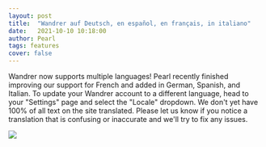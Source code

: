 ```yaml
---
layout: post
title:  "Wandrer auf Deutsch, en español, en français, in italiano"
date:   2021-10-10 10:18:00
author: Pearl
tags: features
cover: false
---
```


Wandrer now supports multiple languages! Pearl recently finished improving our support for French and added in German, Spanish, and Italian. To update your Wandrer account to a different language, head to your "Settings" page and select the "Locale" dropdown. We don't yet have 100% of all text on the site translated. Please let us know if you notice a translation that is confusing or inaccurate and we'll try to fix any issues.

![](/assets/images/2021-10-10-wandrer-languages.gif)
